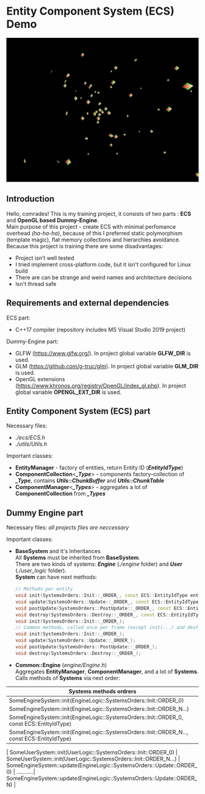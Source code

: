 # Entity Component System (ECS) Demo
![title image](https://github.com/CrazySiberianScientist/ECS_particles_0/blob/master/docs/title_image.gif)

## Introduction

Hello, comrades! This is my training project, it consists of two parts : **ECS** and **OpenGL based Dummy-Engine**.  
Main purpose of this project - create ECS with minimal perfomance overhead *(ha-ha-ha)*, because of this I preferred static polymorphism (template magic), flat memory collections and hierarchies avoidance.  
Because this project is training there are some disadvantages:
* Project isn't well tested
* I tried implement cross-platform code, but it isn't configured for Linux build
* There are can be strange and weird names and architecture decisions
* Isn't thread safe


## Requirements and external dependencies

ECS part:
* C++17 compiler (repository includes MS Visual Studio 2019 project)  

Dummy-Engine part:
* GLFW (https://www.glfw.org/). In project global variable **GLFW_DIR** is used.
* GLM (https://github.com/g-truc/glm). In project global variable **GLM_DIR** is used.
* OpenGL extensions (https://www.khronos.org/registry/OpenGL/index_gl.php). In project global variable **OPENGL_EXT_DIR** is used.


## Entity Component System (ECS) part

Necessary files:
* *./ecs/ECS.h*
* *./utils/Utils.h*  

Important classes:  
* **EntityManager** - factory of entities, return Entity ID (***EntityIdType***)
* **ComponentCollection**<***_Type***> - components factory-collection of ***_Type***, contains ***Utils::ChunkBuffer*** and ***Utils::ChunkTable***  
* **ComponentManager**<***_Types***> - aggregates a lot of **ComponentCollection** from ***_Types***


## Dummy Engine part

Necessary files: *all projects files are neccessary*

Important classes:
* **BaseSystem** and it's Inheritances  
	All **Systems** must be inherited from **BaseSystem**.  
	There are two kinds of systems: ***Engine*** (*./engine* folder) and ***User*** (*./user_logic* folder).  
	**System** can have next methods:  
 	```cpp
	// Methods per entity
	void init(SystemsOrders::Init::_ORDER_, const ECS::EntityIdType entity_id);
 	void update(SystemsOrders::Update::_ORDER_, const ECS::EntityIdType entity_id);
 	void postUpdate(SystemsOrders::PostUpdate::_ORDER_, const ECS::EntityIdType entity_id);
 	void destroy(SystemsOrders::Destroy::_ORDER_, const ECS::EntityIdType entity_id);
	void init(SystemsOrders::Init::_ORDER_);
	// Common methods, called once per frame (except init(...) and destroy(...)
	void init(SystemsOrders::Init::_ORDER_);
 	void update(SystemsOrders::Update::_ORDER_);
 	void postUpdate(SystemsOrders::PostUpdate::_ORDER_);
 	void destroy(SystemsOrders::Destroy::_ORDER_);
	```  

* **Common::Engine** (*engine/Engine.h*)  
Aggregates **EntityManager**, **ComponentManager**, and a lot of **Systems**. Calls methods of **Systems** via next order:  

Systems methods ordrers                        |
------------------------------- |
SomeEngineSystem::init(EngineLogic::SystemsOrders::Init::ORDER_0) |
SomeEngineSystem::init(EngineLogic::SystemsOrders::Init::ORDER_N...) |
SomeEngineSystem::init(EngineLogic::SystemsOrders::Init::ORDER_0, const ECS::EntityIdType) |
SomeEngineSystem::init(EngineLogic::SystemsOrders::Init::ORDER_N..., const ECS::EntityIdType) |
|
SomeUserSystem::init(UserLogic::SystemsOrders::Init::ORDER_0) |
SomeUserSystem::init(UserLogic::SystemsOrders::Init::ORDER_N...) |
SomeEngineSystem::update(EngineLogic::SystemsOrders::Update::ORDER_0) |
...........|
SomeEngineSystem::update(EngineLogic::SystemsOrders::Update::ORDER_N) |
